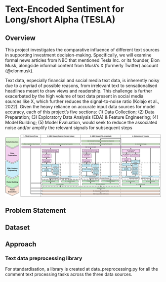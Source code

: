# Text-Encoded Sentiment for Long/short Alpha (TESLA)

## Overview

This project investigates the comparative influence of different text sources in supporting investment decision-making. Specifically, we will examine formal news articles from NBC that mentioned Tesla Inc. or its founder, Elon Musk, alongside informal content from Musk’s X (formerly Twitter) account (@elonmusk).

Text data, especially financial and social media text data, is inherently noisy due to a myriad of possible reasons, from irrelevant text to sensationalised headlines meant to draw views and readership. This challenge is further exacerbated by the high volume of text data present in social media sources like X, which further reduces the signal-to-noise ratio (Kolajo et al., 2022). Given the heavy reliance on accurate input data sources for model accuracy, each of this project’s five sections: 
(1) Data Collection; 
(2) Data Preparation; 
(3) Exploratory Data Analysis (EDA) & Feature Engineering; 
(4) Model Building;
(5) Model Evaluation, would seek to reduce the associated noise and/or amplify the relevant signals for subsequent steps 

![Project_flow](meta/flow.png)

## Problem Statement

## Dataset

## Approach

### Text data preprocessing library
For standardisation, a library is created at data_preprocessing.py for all the comment text processing tasks across the three data sources.
